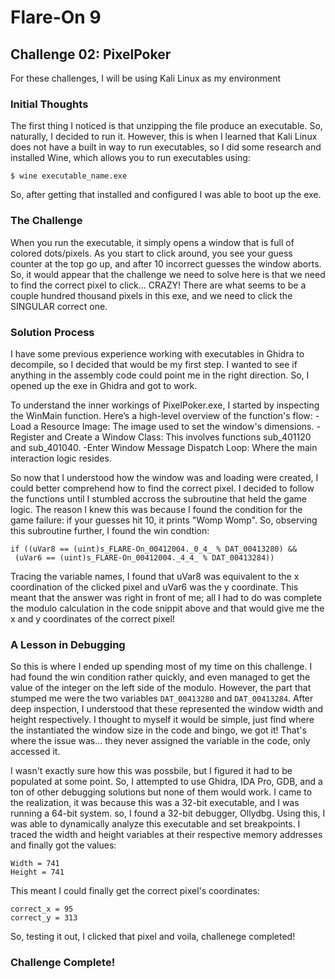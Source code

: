 # Flare-On 9
## Challenge 02: PixelPoker
For these challenges, I will be using Kali Linux as my environment

### Initial Thoughts
The first thing I noticed is that unzipping the file produce an executable. So, naturally, I decided to run it. However, this is when I learned that Kali Linux does not have a built in way to run executables, so I 
did some research and installed Wine, which allows you to run executables using:
```
$ wine executable_name.exe
```
So, after getting that installed and configured I was able to boot up the exe.


### The Challenge
When you run the executable, it simply opens a window that is full of colored dots/pixels. As you start to click around, you see your guess counter at the top go up, and after 10 incorrect guesses the window aborts. So,
it would appear that the challenge we need to solve here is that we need to find the correct pixel to click... CRAZY! There are what seems to be a couple hundred thousand pixels in this exe, and we need to click the
SINGULAR correct one.


### Solution Process
I have some previous experience working with executables in Ghidra to decompile, so I decided that would be my first step. I wanted to see if anything in the assembly code could point me in the right direction. So,
I opened up the exe in Ghidra and got to work.

To understand the inner workings of PixelPoker.exe, I started by inspecting the WinMain function. Here’s a high-level overview of the function's flow:
  -Load a Resource Image: The image used to set the window's dimensions.
  -Register and Create a Window Class: This involves functions sub_401120 and sub_401040.
  -Enter Window Message Dispatch Loop: Where the main interaction logic resides.

So now that I understood how the window was and loading were created, I could better comprehend how to find the correct pixel. I decided to follow the functions until I stumbled accross the subroutine that held the 
game logic. The reason I knew this was because I found the condition for the game failure: if your guesses hit 10, it prints "Womp Womp". So, observing this subroutine further, I found the win condtion: 
```
if ((uVar8 == (uint)s_FLARE-On_00412004._0_4_ % DAT_00413280) &&
 (uVar6 == (uint)s_FLARE-On_00412004._4_4_ % DAT_00413284))
```

Tracing the variable names, I found that uVar8 was equivalent to the x coordination of the clicked pixel and uVar6 was the y coordinate. This meant that the answer was right in front of me; all I had to do was complete
the modulo calculation in the code snippit above and that would give me the x and y coordinates of the correct pixel!

### A Lesson in Debugging
So this is where I ended up spending most of my time on this challenge. I had found the win condition rather quickly, and even managed to get the value of the integer on the left side of the modulo. However, the part
that stumped me were the two variables ```DAT_00413280``` and ```DAT_00413284```. After deep inspection, I understood that these represented the window width and height respectively. I thought to myself it would be simple,
just find where the instantiated the window size in the code and bingo, we got it! That's where the issue was... they never assigned the variable in the code, only accessed it.

I wasn't exactly sure how this was possbile, but I figured it had to be populated at some point. So, I attempted to use Ghidra, IDA Pro, GDB, and a ton of other debugging solutions but none of them would work. I came to
the realization, it was because this was a 32-bit executable, and I was running a 64-bit system. so, I found a 32-bit debugger, Ollydbg. Using this, I was able to dynamically analyze this executable and set breakpoints.
I traced the width and height variables at their respective memory addresses and finally got the values:
```
Width = 741
Height = 741
```
This meant I could finally get the correct pixel's coordinates:
```
correct_x = 95
correct_y = 313
```

So, testing it out, I clicked that pixel and voila, challenege completed!


### Challenge Complete!
